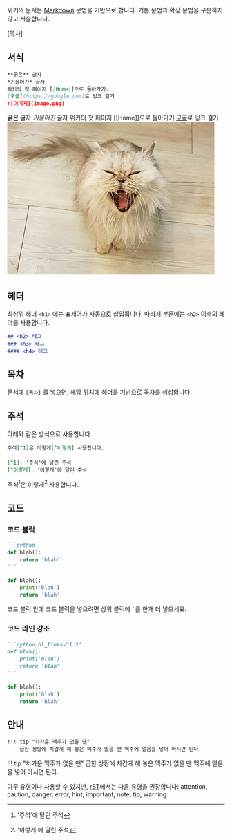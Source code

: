 위키의 문서는 [Markdown](https://daringfireball.net/projects/markdown/syntax) 문법을 기반으로 합니다.
기본 문법과 확장 문법을 구분하지 않고 서술합니다.

[목차]

## 서식

```markdown
**굵은** 글자
*기울어진* 글자
위키의 첫 페이지 [[Home]]으로 돌아가기.
[구글](https://google.com)로 링크 걸기
![이미지](image.png)
```

**굵은** 글자
*기울어진* 글자
위키의 첫 페이지 [[Home]]으로 돌아가기
[구글](https://google.com)로 링크 걸기
![이미지](image.png)


## 헤더
최상위 헤더 `<h1>` 에는 표제어가 자동으로 삽입됩니다.
따라서 본문에는 `<h2>` 이후의 헤더를 사용합니다.

```markdown
## <h2> 태그
### <h3> 태그
#### <h4> 태그
```

## 목차
문서에 `[목차]` 를 넣으면, 해당 위치에 헤더를 기반으로 목차를 생성합니다.


## 주석
아래와 같은 방식으로 사용합니다.

```markdown
주석[^1]은 이렇게[^이렇게] 사용합니다.

[^1]: '주석'에 달린 주석
[^이렇게]: '이렇게'에 달린 주석
```

주석[^1]은 이렇게[^이렇게] 사용합니다.

[^1]: '주석'에 달린 주석
[^이렇게]: '이렇게'에 달린 주석


## 코드

### 코드 블럭

````markdown
```python
def blah():
    return 'blah'
```
````

```python
def blah():
    print('blah')
    return 'blah'
```

코드 블럭 안에 코드 블럭을 넣으려면 상위 블럭에 `` ` ``를 한개 더 넣으세요. 

### 코드 라인 강조

````markdown
```python hl_lines="1 3"
def blah():
    print('blah')
    return 'blah'
```
````

```python hl_lines="1 3"
def blah():
    print('blah')
    return 'blah'
```

## 안내

```markdown
!!! tip "차가운 맥주가 없을 땐"
    급한 상황에 차갑게 해 놓은 맥주가 없을 땐 맥주에 얼음을 넣어 마시면 된다.
```

!!! tip "차가운 맥주가 없을 땐"
    급한 상황에 차갑게 해 놓은 맥주가 없을 땐 맥주에 얼음을 넣어 마시면 된다.
    
아무 유형이나 사용할 수 있지만, [rST](http://docutils.sourceforge.net/docs/ref/rst/directives.html#specific-admonitions)에서는 다음 유형을 권장합니다: attention, caution, danger, error, hint, important, note, tip, warning